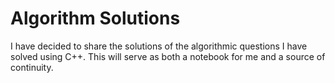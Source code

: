 # Algorithm Solutions
I have decided to share the solutions of the algorithmic questions I have solved using C++. This will serve as both a notebook for me and a source of continuity.
